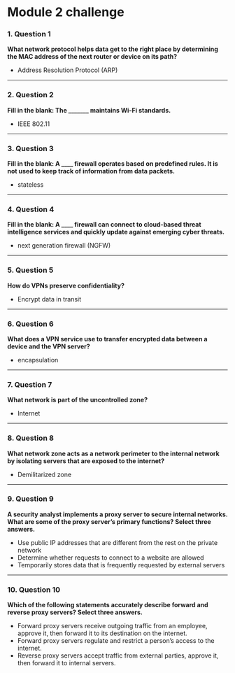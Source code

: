 # Module 2 challenge

### 1. Question 1  
**What network protocol helps data get to the right place by determining the MAC address of the next router or device on its path?**  
- Address Resolution Protocol (ARP)  

---

### 2. Question 2  
**Fill in the blank: The _______ maintains Wi-Fi standards.**  
- IEEE 802.11  

---

### 3. Question 3  
**Fill in the blank: A ____ firewall operates based on predefined rules. It is not used to keep track of information from data packets.**  
- stateless  

---

### 4. Question 4  
**Fill in the blank: A ____ firewall can connect to cloud-based threat intelligence services and quickly update against emerging cyber threats.**  
- next generation firewall (NGFW)  

---

### 5. Question 5  
**How do VPNs preserve confidentiality?**  
- Encrypt data in transit  

---

### 6. Question 6  
**What does a VPN service use to transfer encrypted data between a device and the VPN server?**  
- encapsulation  

---

### 7. Question 7  
**What network is part of the uncontrolled zone?**  
- Internet  

---

### 8. Question 8  
**What network zone acts as a network perimeter to the internal network by isolating servers that are exposed to the internet?**  
- Demilitarized zone  

---

### 9. Question 9  
**A security analyst implements a proxy server to secure internal networks. What are some of the proxy server’s primary functions? Select three answers.**  
- Use public IP addresses that are different from the rest on the private network  
- Determine whether requests to connect to a website are allowed  
- Temporarily stores data that is frequently requested by external servers  

---

### 10. Question 10  
**Which of the following statements accurately describe forward and reverse proxy servers? Select three answers.**  
- Forward proxy servers receive outgoing traffic from an employee, approve it, then forward it to its destination on the internet.  
- Forward proxy servers regulate and restrict a person’s access to the internet.  
- Reverse proxy servers accept traffic from external parties, approve it, then forward it to internal servers.  
